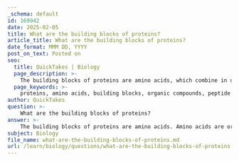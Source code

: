 ```yaml
---
_schema: default
id: 169942
date: 2025-02-05
title: What are the building blocks of proteins?
article_title: What are the building blocks of proteins?
date_format: MMM DD, YYYY
post_on_text: Posted on
seo:
  title: QuickTakes | Biology
  page_description: >-
    The building blocks of proteins are amino acids, which combine in unique sequences to form proteins crucial for various biological functions.
  page_keywords: >-
    proteins, amino acids, building blocks, organic compounds, peptide bonds, primary structure, secondary structure, tertiary structure, quaternary structure, biological functions
author: QuickTakes
question: >-
    What are the building blocks of proteins?
answer: >-
    The building blocks of proteins are amino acids. Amino acids are organic compounds characterized by a central carbon atom bonded to an amino group (-NH₂), a carboxyl group (-COOH), a hydrogen atom, and a variable R group (side chain) that determines the specific properties of each amino acid. \n\nThere are 20 different amino acids that can combine in various sequences to form proteins. The unique sequence of amino acids in a protein, known as its primary structure, is crucial because it dictates the protein's overall structure and function. The interactions between the amino acids, including hydrogen bonds, ionic bonds, and hydrophobic interactions, lead to the formation of secondary, tertiary, and quaternary structures, which are essential for the protein's biological activity.\n\nIn summary, amino acids are the fundamental units that link together through peptide bonds to create proteins, which play vital roles in various biological processes, including enzymatic functions, transport, and structural support in tissues.
subject: Biology
file_name: what-are-the-building-blocks-of-proteins.md
url: /learn/biology/questions/what-are-the-building-blocks-of-proteins
---
```


&nbsp;